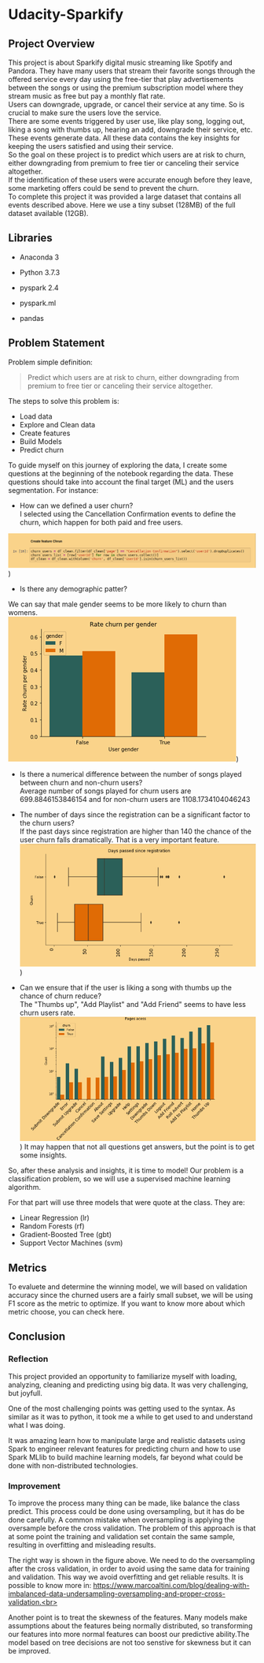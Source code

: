 # Udacity-Sparkify

## Project Overview

This project is about Sparkify digital music streaming like Spotify and Pandora. They have many users that stream their favorite songs through the offered service every day using the free-tier that play advertisements between the songs or using the premium subscription model where they stream music as free but pay a monthly flat rate. <br>
Users can downgrade, upgrade, or cancel their service at any time. So is crucial to make sure the users love the service. <br>
There are some events triggered by user use, like play song, logging out, liking a song with thumbs up, hearing an add, downgrade their service, etc. These events generate data. All these data contains the key insights for keeping the users satisfied and using their service.<br>
So the goal on these project is to predict which users are at risk to churn, either downgrading from premium to free tier or canceling their service altogether.<br>
If the identification of these users were accurate enough before they leave, some marketing offers could be send to prevent the churn. <br>
To complete this project it was provided a large dataset that contains all events described above.
Here we use a tiny subset (128MB) of the full dataset available (12GB).<br>

## Libraries
- Anaconda 3

- Python 3.7.3

- pyspark 2.4

- pyspark.ml

- pandas



## Problem Statement

Problem simple definition:
>Predict which users are at risk to churn, either downgrading from premium to free tier or canceling their service altogether.

The steps to solve this problem is:
 - Load data
 - Explore and Clean data
 - Create features
 - Build Models
 - Predict churn
 
 To guide myself on this journey of exploring the data, I create some questions at the beginning of the notebook regarding the data. These questions should take into account the final target (ML) and the users segmentation. For instance:
 
 - How can we defined a user churn?<br>
I selected using the Cancellation Confirmation events to define the churn, which happen for both paid and free users.

![churn](/image/churn_def.png))

 - Is there any demographic patter?<br>

We can say that male gender seems to be more likely to churn than womens.
![gender](/image/gender.png))

 - Is there a numerical difference between the number of songs played between churn and non-churn users?<br>
Average number of songs played for churn users are 699.8846153846154 and for non-churn users are 1108.1734104046243

 - The number of days since the registration can be a significant factor to the churn users?<br>
If the past days since registration are higher than 140 the chance of the user churn falls dramatically. That is a very important feature.
![pdays](/image/daysp.png))

 - Can we ensure that if the user is liking a song with thumbs up the chance of churn reduce?<br>
The "Thumbs up", "Add Playlist" and "Add Friend" seems to have less churn users rate.
![pages](/image/pages.png))
 It may happen that not all questions get answers, but the point is to get some insights.<br>
 
 So, after these analysis and insights, it is time to model! Our problem is a classification problem, so we will use a supervised machine learning algorithm.  
 
 For that part will use three models that were quote at the class. They are:
  - Linear Regression (lr)
  - Random Forests (rf)
  - Gradient-Boosted Tree (gbt)
  - Support Vector Machines (svm)
 
## Metrics
 To evaluete and determine the winning model, we will based on validation accuracy since the churned users are a fairly small subset, we will be using F1 score as the metric to optimize. If you want to know more about which metric choose, you can check here. 
 
## Conclusion

### Reflection

This project provided an opportunity to familiarize myself with loading, analyzing, cleaning and predicting using big data. It was very challenging, but joyfull. <br>

One of the most challenging points was getting used to the syntax. As similar as it was to python, it took me a while to get used to and understand what I was doing. <br>
 
It was amazing learn how to manipulate large and realistic datasets using Spark to engineer relevant features for predicting churn and how to use Spark MLlib to build machine learning models, far beyond what could be done with non-distributed technologies.


### Improvement 

To improve the process many thing can be made, like balance the class predict. This process could be done using oversampling, but it has do be done carefully. A common mistake when oversampling is applying the oversample before the cross validation. The problem of this approach is that at some point the training and validation set contain the same sample, resulting in overfitting and misleading results. <br>

The right way is shown in the figure above. We need to do the oversampling after the cross validation, in order to avoid using the same data for training and validation. This way we avoid overfitting and get reliable results.
It is possible to know more in: https://www.marcoaltini.com/blog/dealing-with-imbalanced-data-undersampling-oversampling-and-proper-cross-validation.<br>

Another point is to treat the skewness of the features. Many models make assumptions about the features being normally distributed, so transforming our features into more normal features can boost our predictive ability.The model based on tree decisions are not too senstive for skewness but it can be improved. 
